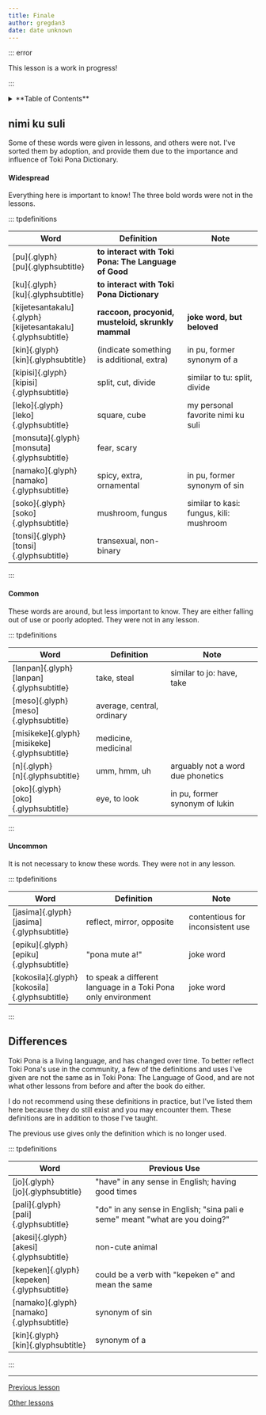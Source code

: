 ```yaml
---
title: Finale
author: gregdan3
date: date unknown
---
```


::: error

This lesson is a work in progress!

:::

<details><summary>**Table of Contents**</summary>

<!-- toc -->

- [nimi ku suli](#nimi-ku-suli)
    - [Widespread](#widespread)
    - [Common](#common)
    - [Uncommon](#uncommon)
- [Differences](#differences)

<!-- tocstop -->

</details>

## nimi ku suli

Some of these words were given in lessons, and others were not. I've sorted them by adoption, and provide them due to the importance and influence of Toki Pona Dictionary.

#### Widespread

Everything here is important to know! The three bold words were not in the lessons.

::: tpdefinitions

| Word                                                            | Definition                                           | Note                                    |
| --------------------------------------------------------------- | ---------------------------------------------------- | --------------------------------------- |
| [pu]{.glyph}<br/>[pu]{.glyphsubtitle}                           | **to interact with Toki Pona: The Language of Good** |                                         |
| [ku]{.glyph}<br/>[ku]{.glyphsubtitle}                           | **to interact with Toki Pona Dictionary**            |                                         |
| [kijetesantakalu]{.glyph}<br/>[kijetesantakalu]{.glyphsubtitle} | **raccoon, procyonid, musteloid, skrunkly mammal**   | **joke word, but beloved**              |
| [kin]{.glyph}<br/>[kin]{.glyphsubtitle}                         | (indicate something is additional, extra)            | in pu, former synonym of a              |
| [kipisi]{.glyph}<br/>[kipisi]{.glyphsubtitle}                   | split, cut, divide                                   | similar to tu: split, divide            |
| [leko]{.glyph}<br/>[leko]{.glyphsubtitle}                       | square, cube                                         | my personal favorite nimi ku suli       |
| [monsuta]{.glyph}<br/>[monsuta]{.glyphsubtitle}                 | fear, scary                                          |                                         |
| [namako]{.glyph}<br/>[namako]{.glyphsubtitle}                   | spicy, extra, ornamental                             | in pu, former synonym of sin            |
| [soko]{.glyph}<br/>[soko]{.glyphsubtitle}                       | mushroom, fungus                                     | similar to kasi: fungus, kili: mushroom |
| [tonsi]{.glyph}<br/>[tonsi]{.glyphsubtitle}                     | transexual, non-binary                               |                                         |

:::

#### Common

These words are around, but less important to know. They are either falling out of use or poorly adopted. They were not in any lesson.

::: tpdefinitions

| Word                                              | Definition                 | Note                              |
| ------------------------------------------------- | -------------------------- | --------------------------------- |
| [lanpan]{.glyph}<br/>[lanpan]{.glyphsubtitle}     | take, steal                | similar to jo: have, take         |
| [meso]{.glyph}<br/>[meso]{.glyphsubtitle}         | average, central, ordinary |                                   |
| [misikeke]{.glyph}<br/>[misikeke]{.glyphsubtitle} | medicine, medicinal        |                                   |
| [n]{.glyph}<br/>[n]{.glyphsubtitle}               | umm, hmm, uh               | arguably not a word due phonetics |
| [oko]{.glyph}<br/>[oko]{.glyphsubtitle}           | eye, to look               | in pu, former synonym of lukin    |

:::

#### Uncommon

It is not necessary to know these words. They were not in any lesson.

::: tpdefinitions

| Word                                              | Definition                                                    | Note                             |
| ------------------------------------------------- | ------------------------------------------------------------- | -------------------------------- |
| [jasima]{.glyph}<br/>[jasima]{.glyphsubtitle}     | reflect, mirror, opposite                                     | contentious for inconsistent use |
| [epiku]{.glyph}<br/>[epiku]{.glyphsubtitle}       | "pona mute a!"                                                | joke word                        |
| [kokosila]{.glyph}<br/>[kokosila]{.glyphsubtitle} | to speak a different language in a Toki Pona only environment | joke word                        |

:::

## Differences

Toki Pona is a living language, and has changed over time. To better reflect Toki Pona's use in the community, a few of the definitions and uses I've given are not the same as in Toki Pona: The Language of Good, and are not what other lessons from before and after the book do either.

I do not recommend using these definitions in practice, but I've listed them here because they do still exist and you may encounter them. These definitions are in addition to those I've taught.

The previous use gives only the definition which is no longer used.

::: tpdefinitions

| Word                                            | Previous Use                                                                 |
| ----------------------------------------------- | ---------------------------------------------------------------------------- |
| [jo]{.glyph}<br/>[jo]{.glyphsubtitle}           | "have" in any sense in English; having good times                            |
| [pali]{.glyph}<br/>[pali]{.glyphsubtitle}       | "do" in any sense in English; "sina pali e seme" meant "what are you doing?" |
| [akesi]{.glyph}<br/>[akesi]{.glyphsubtitle}     | non-cute animal                                                              |
| [kepeken]{.glyph}<br/>[kepeken]{.glyphsubtitle} | could be a verb with "kepeken e" and mean the same                           |
| [namako]{.glyph}<br/>[namako]{.glyphsubtitle}   | synonym of sin                                                               |
| [kin]{.glyph}<br/>[kin]{.glyphsubtitle}         | synonym of a                                                                 |

:::

---

[Previous lesson](./bits.md)

[Other lessons](/sona/#namako-extra)
